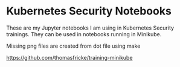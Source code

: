 # Kubernetes Security Notebooks

These are my Jupyter notebooks I am using in Kubernetes Security trainings. 
They can be used in notebooks running in Minikube.

Missing png files are created from dot file using make

https://github.com/thomasfricke/training-minikube


